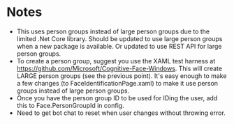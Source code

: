 ﻿# Notes
- This uses person groups instead of large person groups due to the limited .Net Core library. Should be updated to use large person groups when a new package is available. Or updated to use REST API for large person groups.
- To create a person group, suggest you use the XAML test harness at https://github.com/Microsoft/Cognitive-Face-Windows. This will create LARGE person groups (see the previous point). It's easy enough to make a few changes (to FaceIdentificationPage.xaml) to make it use person groups instead of large person groups.
- Once you have the person group ID to be used for IDing the user, add this to Face.PersonGroupId in config.
- Need to get bot chat to reset when user changes without throwing error.